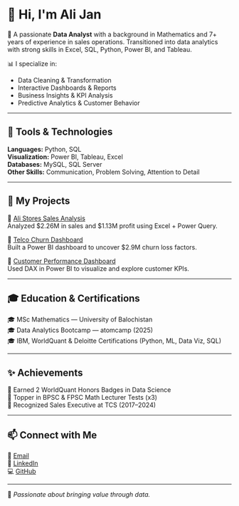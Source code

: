 # 👋 Hi, I'm Ali Jan

🎯 A passionate **Data Analyst** with a background in Mathematics and 7+ years of experience in sales operations. Transitioned into data analytics with strong skills in Excel, SQL, Python, Power BI, and Tableau.

📊 I specialize in:
- Data Cleaning & Transformation
- Interactive Dashboards & Reports
- Business Insights & KPI Analysis
- Predictive Analytics & Customer Behavior

---

## 🔧 Tools & Technologies

**Languages:** Python, SQL  
**Visualization:** Power BI, Tableau, Excel  
**Databases:** MySQL, SQL Server  
**Other Skills:** Communication, Problem Solving, Attention to Detail

---

## 🧠 My Projects

📌 [Ali Stores Sales Analysis](https://github.com/Ali-Jan/Stores-Sales-Analysis)  
Analyzed $2.26M in sales and $1.13M profit using Excel + Power Query.

📌 [Telco Churn Dashboard](https://github.com/Ali-Jan/Telco-Churn-Analysis)  
Built a Power BI dashboard to uncover $2.9M churn loss factors.

📌 [Customer Performance Dashboard](https://github.com/Ali-Jan/Customer-Performance-Dashboard)  
Used DAX in Power BI to visualize and explore customer KPIs.

---

## 🎓 Education & Certifications

🎓 MSc Mathematics — University of Balochistan  
🎓 Data Analytics Bootcamp — atomcamp (2025)  
🎓 IBM, WorldQuant & Deloitte Certifications (Python, ML, Data Viz, SQL)

---

## ✨ Achievements

🏅 Earned 2 WorldQuant Honors Badges in Data Science  
🏅 Topper in BPSC & FPSC Math Lecturer Tests (x3)  
🏅 Recognized Sales Executive at TCS (2017–2024)

---

## 📫 Connect with Me

📧 [Email](mailto:AliJanAli3131@gmail.com)  
🔗 [LinkedIn](https://www.linkedin.com/in/AliJanAli3131)  
💻 [GitHub](https://github.com/Ali-Jan)

---
🧠 *Passionate about bringing value through data.*
